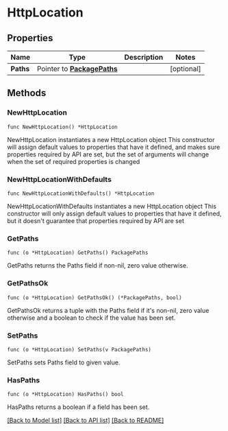 # HttpLocation

## Properties

Name | Type | Description | Notes
------------ | ------------- | ------------- | -------------
**Paths** | Pointer to [**PackagePaths**](PackagePaths.md) |  | [optional] 

## Methods

### NewHttpLocation

`func NewHttpLocation() *HttpLocation`

NewHttpLocation instantiates a new HttpLocation object
This constructor will assign default values to properties that have it defined,
and makes sure properties required by API are set, but the set of arguments
will change when the set of required properties is changed

### NewHttpLocationWithDefaults

`func NewHttpLocationWithDefaults() *HttpLocation`

NewHttpLocationWithDefaults instantiates a new HttpLocation object
This constructor will only assign default values to properties that have it defined,
but it doesn't guarantee that properties required by API are set

### GetPaths

`func (o *HttpLocation) GetPaths() PackagePaths`

GetPaths returns the Paths field if non-nil, zero value otherwise.

### GetPathsOk

`func (o *HttpLocation) GetPathsOk() (*PackagePaths, bool)`

GetPathsOk returns a tuple with the Paths field if it's non-nil, zero value otherwise
and a boolean to check if the value has been set.

### SetPaths

`func (o *HttpLocation) SetPaths(v PackagePaths)`

SetPaths sets Paths field to given value.

### HasPaths

`func (o *HttpLocation) HasPaths() bool`

HasPaths returns a boolean if a field has been set.


[[Back to Model list]](../README.md#documentation-for-models) [[Back to API list]](../README.md#documentation-for-api-endpoints) [[Back to README]](../README.md)


